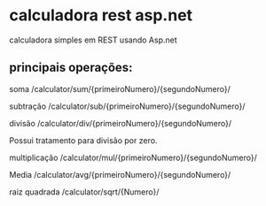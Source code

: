 # calculadora rest asp.net
calculadora simples em REST usando Asp.net

## principais operações:
soma
/calculator/sum/{primeiroNumero}/{segundoNumero}/

subtração
/calculator/sub/{primeiroNumero}/{segundoNumero}/

divisão
/calculator/div/{primeiroNumero}/{segundoNumero}/

Possui tratamento para divisão por zero.

multiplicação
/calculator/mul/{primeiroNumero}/{segundoNumero}/

Media
/calculator/avg/{primeiroNumero}/{segundoNumero}/

raiz quadrada
/calculator/sqrt/{Numero}/


